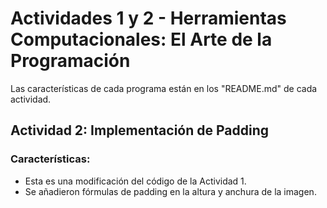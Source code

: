 <h1>Actividades 1 y 2 - Herramientas Computacionales: El Arte de la Programación</h1>
Las características de cada programa están en los "README.md" de cada actividad.
<h2></h2>
<h2>Actividad 2: Implementación de Padding</h2>
<h3>Características:</h3>
<ul>
  <li>Esta es una modificación del código de la Actividad 1.</li>
  <li>Se añadieron fórmulas de padding en la altura y anchura de la imagen.</li>
</ul>
